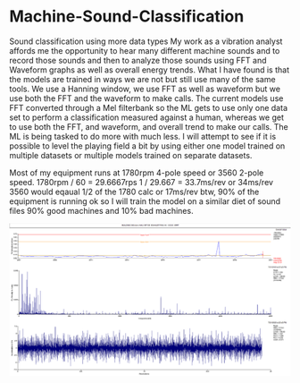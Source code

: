 # Machine-Sound-Classification
Sound classification using more data types
My work as a vibration analyst affords me the opportunity to hear many different machine sounds and to record those sounds and then to analyze those sounds using FFT and Waveform graphs as well as overall energy trends. What I have found is that the models are trained in ways we are not but still use many of the same tools. We use a Hanning window, we use FFT as well as waveform but we use both the FFT and the waveform to make calls. The current models use FFT converted through a Mel filterbank so the ML gets to use only one data set to perform a classification measured against a human, whereas we get to use both the FFT, and waveform, and overall trend to make our calls. The ML is being tasked to do more with much less. I will attempt to see if it is possible to level the playing field a bit by using either one model trained on multiple datasets or multiple models trained on separate datasets.


Most of my equipment runs at 1780rpm 4-pole speed or 3560 2-pole speed.
1780rpm / 60 = 29.6667rps 1 / 29.667 = 33.7ms/rev or 34ms/rev
3560 would eqaual 1/2 of the 1780 calc or 17ms/rev
btw, 90% of the equipment is running ok so I will train the model on a similar diet of sound files 90% good machines and 10% bad machines.

![](pics/360.rbm_AHU_EF135%20%20EXHAUST%20FAN_AV%20-%20O.D.E.%20VERT_7-21-2020%204-22-43%20PM%20Bearing%20Fault%2066.png)

